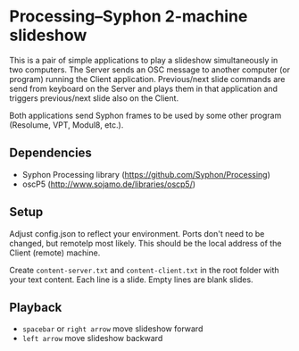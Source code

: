 # Processing–Syphon 2-machine slideshow

This is a pair of simple applications to play a slideshow simultaneously in two computers. The Server sends an OSC message to another computer (or program) running the Client application. Previous/next slide commands are send from keyboard on the Server and plays them in that application and triggers previous/next slide also on the Client.

Both applications send Syphon frames to be used by some other program (Resolume, VPT, Modul8, etc.).

## Dependencies

- Syphon Processing library (https://github.com/Syphon/Processing)
- oscP5 (http://www.sojamo.de/libraries/oscp5/)

## Setup

Adjust config.json to reflect your environment. Ports don't need to be changed, but remoteIp most likely. This should be the local address of the Client (remote) machine.

Create `content-server.txt` and `content-client.txt` in the root folder with your text content. Each line is a slide. Empty lines are blank slides.

## Playback

- `spacebar` or `right arrow` move slideshow forward
- `left arrow` move slideshow backward
